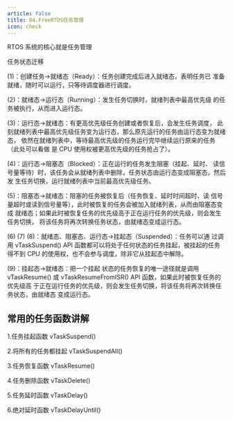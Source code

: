 ```yaml
---
article: false
title: 04.FreeRTOS任务管理
icon: check
---
```



RTOS 系统的核心就是任务管理


任务状态迁移



(1)：创建任务→就绪态（Ready）：任务创建完成后进入就绪态，表明任务已 准备就绪，随时可以运行，只等待调度器进行调度。

(2)：就绪态→运行态（Running）：发生任务切换时，就绪列表中最高优先级 的任务被执行，从而进入运行态。

(3)：运行态→就绪态：有更高优先级任务创建或者恢复后，会发生任务调度， 此刻就绪列表中最高优先级任务变为运行态，那么原先运行的任务由运行态变为就绪态， 依然在就绪列表中，等待最高优先级的任务运行完毕继续运行原来的任务（此处可以看做 是 CPU 使用权被更高优先级的任务抢占了）。

(4)：运行态→阻塞态（Blocked）：正在运行的任务发生阻塞（挂起、延时、 读信号量等待）时，该任务会从就绪列表中删除，任务状态由运行态变成阻塞态，然后发 生任务切换，运行就绪列表中当前最高优先级任务。

(5)：阻塞态→就绪态：阻塞的任务被恢复后（任务恢复、延时时间超时、读 信号量超时或读到信号量等），此时被恢复的任务会被加入就绪列表，从而由阻塞态变成 就绪态；如果此时被恢复任务的优先级高于正在运行任务的优先级，则会发生任务切换， 将该任务将再次转换任务状态，由就绪态变成运行态。

(6) (7) (8)：就绪态、阻塞态、运行态→挂起态（Suspended）：任务可以通 过调用 vTaskSuspend() API 函数都可以将处于任何状态的任务挂起，被挂起的任务得不到 CPU 的使用权，也不会参与调度，除非它从挂起态中解除。

(9)：挂起态→就绪态：把一个挂起 状态的任务恢复的唯一途径就是调用 vTaskResume() 或 vTaskResumeFromISR() API 函数，如果此时被恢复任务的优先级高 于正在运行任务的优先级，则会发生任务切换，将该任务将再次转换任务状态，由就绪态 变成运行态。


## 常用的任务函数讲解
1.任务挂起函数   vTaskSuspend()

2.将所有的任务都挂起 vTaskSuspendAll()

3.任务恢复函数     vTaskResume()

4.任务删除函数   vTaskDelete()

5.任务延时函数    vTaskDelay()

6.绝对延时函数    vTaskDelayUntil()




